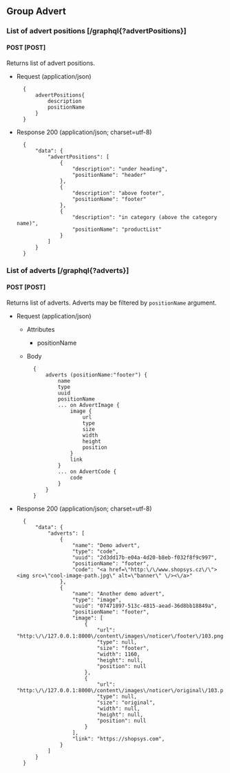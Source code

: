 ## Group Advert

### List of advert positions [/graphql{?advertPositions}]

#### POST [POST]

Returns list of advert positions.

- Request (application/json)

        {
            advertPositions{
                description
                positionName
            }
        }


- Response 200 (application/json; charset=utf-8)

        {
            "data": {
                "advertPositions": [
                    {
                        "description": "under heading",
                        "positionName": "header"
                    },
                    {
                        "description": "above footer",
                        "positionName": "footer"
                    },
                    {
                        "description": "in category (above the category name)",
                        "positionName": "productList"
                    }
                ]
            }
        }

### List of adverts [/graphql{?adverts}]

#### POST [POST]

Returns list of adverts.
Adverts may be filtered by `positionName` argument.

- Request (application/json)

    - Attributes

        - positionName

    - Body

            {
                adverts (positionName:"footer") {
                    name
                    type
                    uuid
                    positionName
                    ... on AdvertImage {
                        image {
                            url
                            type
                            size
                            width
                            height
                            position
                        }
                        link
                    }
                    ... on AdvertCode {
                        code
                    }
                }
            }

- Response 200 (application/json; charset=utf-8)

        {
            "data": {
                "adverts": [
                    {
                        "name": "Demo advert",
                        "type": "code",
                        "uuid": "2d3dd17b-e04a-4d20-b8eb-f032f8f9c997",
                        "positionName": "footer",
                        "code": "<a href=\"http:\/\/www.shopsys.cz\/\"><img src=\"cool-image-path.jpg\" alt=\"banner\" \/><\/a>"
                    },
                    {
                        "name": "Another demo advert",
                        "type": "image",
                        "uuid": "07471897-513c-4815-aead-36d8bb18849a",
                        "positionName": "footer",
                        "image": [
                            {
                                "url": "http:\/\/127.0.0.1:8000\/content\/images\/noticer\/footer\/103.png",
                                "type": null,
                                "size": "footer",
                                "width": 1160,
                                "height": null,
                                "position": null
                            },
                            {
                                "url": "http:\/\/127.0.0.1:8000\/content\/images\/noticer\/original\/103.png",
                                "type": null,
                                "size": "original",
                                "width": null,
                                "height": null,
                                "position": null
                            }
                        ],
                        "link": "https://shopsys.com",
                    }
                ]
            }
        }
